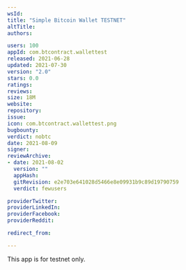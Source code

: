 ```yaml
---
wsId: 
title: "Simple Bitcoin Wallet TESTNET"
altTitle: 
authors:

users: 100
appId: com.btcontract.wallettest
released: 2021-06-28
updated: 2021-07-30
version: "2.0"
stars: 0.0
ratings: 
reviews: 
size: 18M
website: 
repository: 
issue: 
icon: com.btcontract.wallettest.png
bugbounty: 
verdict: nobtc
date: 2021-08-09
signer: 
reviewArchive:
- date: 2021-08-02
  version: ""
  appHash: 
  gitRevision: e2e703e641028d5466e8e09931b9c89d19790759
  verdict: fewusers

providerTwitter: 
providerLinkedIn: 
providerFacebook: 
providerReddit: 

redirect_from:

---
```



This app is for testnet only.